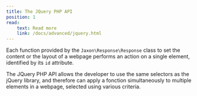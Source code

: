 ```yaml
---
title: The JQuery PHP API
position: 1
read:
    text: Read more
    link: /docs/advanced/jquery.html
---
```


Each function provided by the `Jaxon\Response\Response` class to set the content or the layout of a webpage performs an action on a single element, identified by its `id` attribute.

The JQuery PHP API allows the developer to use the same selectors as the jQuery library, and therefore can apply a fonction simultaneously to multiple elements in a webpage, selected using various criteria.
